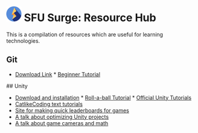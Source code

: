 # <img src="./img/logo.svg" width="40px" alt="SFU Surge logo"> SFU Surge: Resource Hub

This is a compilation of resources which are useful for learning technologies.

## Git

* [Download Link](https://git-scm.com/downloads)
* [Beginner Tutorial](https://product.hubspot.com/blog/git-and-github-tutorial-for-beginners)

## Unity

* [Download and installation](https://docs.unity3d.com/Manual/GettingStartedInstallingHub.html)
* [Roll-a-ball Tutorial](https://learn.unity.com/project/roll-a-ball-tutorial)
* [Official Unity Tutorials](https://learn.unity.com/)
* [CatlikeCoding text tutorials](https://catlikecoding.com/unity/tutorials/)
* [Site for making quick leaderboards for games](http://dreamlo.com/)
* [A talk about optimizing Unity projects](https://www.youtube.com/watch?v=_wxitgdx-UI&list=LL1FMIYBkcC-vBwxuE2SKPfg&index=20&t=0s)
* [A talk about game cameras and math](https://www.youtube.com/watch?v=tu-Qe66AvtY&list=LL1FMIYBkcC-vBwxuE2SKPfg&index=148&t=0s)
